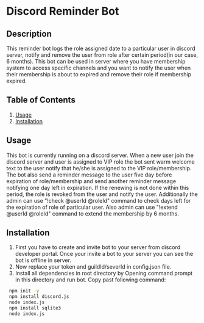 # Discord Reminder Bot

## Description
This reminder bot logs the role assigned date to a particular user in discord server, notify and remove the user from role after certain period(in our case, 6 months). This bot can be used in server where you have membership system to access specific channels and you want to notify the user when their membership is about to expired and remove their role if membership expired.

## Table of Contents
1. [Usage](#usage)
2. [Installation](#installation)

## Usage
This bot is currently running on a discord server. When a new user join the discord server and user is assigned to VIP role the bot sent warm welcome text to the user notify that he/she is assigned to the VIP role/membership. The bot also send a reminder message to the user five day before expiration of role/membership and send another reminder message notifying one day left in expiration. If the renewing is not done within this period, the role is revoked from the user and notify the user. Additionally the admin can use "!check @userId @roleId" command to check days left for the expiration of role of particular user. Also admin can use "!extend @userId @roleId" command to extend the membership by 6 months.

## Installation
1. First you have to create and invite bot to your server from discord developer portal. Once your invite a bot to your server you can see the bot is offline in server.
2. Now replace your token and guildId/severId in config.json file.
3. Install all dependencies in root directory by Opening command prompt in this directory and run bot. Copy past following command:
  ```bash
   npm init -y
   npm install discord.js
   node index.js
   npm install sqlite3 
   node index.js

